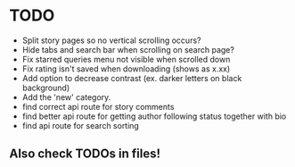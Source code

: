 # TODO

 - Split story pages so no vertical scrolling occurs?
 - Hide tabs and search bar when scrolling on search page?
 - Fix starred queries menu not visible when scrolled down
 - Fix rating isn't saved when downloading (shows as x.xx)
 - Add option to decrease contrast (ex. darker letters on black background)
 - Add the 'new' category.
 - find correct api route for story comments
 - find better api route for getting author following status together with bio
 - find api route for search sorting


## Also check TODOs in files!